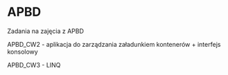 # APBD
Zadania na zajęcia z APBD

APBD_CW2 - aplikacja do zarządzania załadunkiem kontenerów + interfejs konsolowy

APBD_CW3 - LINQ
